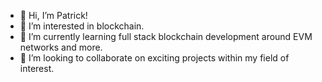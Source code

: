 - 👋 Hi, I’m Patrick!
- 👀 I’m interested in blockchain.
- 🌱 I’m currently learning full stack blockchain development around EVM networks and more. 
- 💞️ I’m looking to collaborate on exciting projects within my field of interest.

<!---
lapatric/lapatric is a ✨ special ✨ repository because its `README.md` (this file) appears on your GitHub profile.
You can click the Preview link to take a look at your changes.
--->

